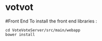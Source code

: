 # votvot


#Front End
To install the front end libraries :
```
cd VoteVoteServer/src/main/webapp
bower install
```
